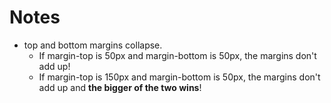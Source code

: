 # Notes

- top and bottom margins collapse.
  - If margin-top is 50px and margin-bottom is 50px, the margins don't add up!
  - If margin-top is 150px and margin-bottom is 50px, the margins don't add up and **the bigger of the two wins**!
